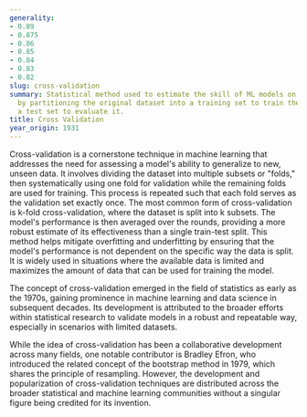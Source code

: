 ```yaml
---
generality:
- 0.89
- 0.875
- 0.86
- 0.85
- 0.84
- 0.83
- 0.82
slug: cross-validation
summary: Statistical method used to estimate the skill of ML models on unseen data
  by partitioning the original dataset into a training set to train the model and
  a test set to evaluate it.
title: Cross Validation
year_origin: 1931
---
```


Cross-validation is a cornerstone technique in machine learning that addresses the need for assessing a model's ability to generalize to new, unseen data. It involves dividing the dataset into multiple subsets or "folds," then systematically using one fold for validation while the remaining folds are used for training. This process is repeated such that each fold serves as the validation set exactly once. The most common form of cross-validation is k-fold cross-validation, where the dataset is split into k subsets. The model's performance is then averaged over the rounds, providing a more robust estimate of its effectiveness than a single train-test split. This method helps mitigate overfitting and underfitting by ensuring that the model's performance is not dependent on the specific way the data is split. It is widely used in situations where the available data is limited and maximizes the amount of data that can be used for training the model.

The concept of cross-validation emerged in the field of statistics as early as the 1970s, gaining prominence in machine learning and data science in subsequent decades. Its development is attributed to the broader efforts within statistical research to validate models in a robust and repeatable way, especially in scenarios with limited datasets.

While the idea of cross-validation has been a collaborative development across many fields, one notable contributor is Bradley Efron, who introduced the related concept of the bootstrap method in 1979, which shares the principle of resampling. However, the development and popularization of cross-validation techniques are distributed across the broader statistical and machine learning communities without a singular figure being credited for its invention.